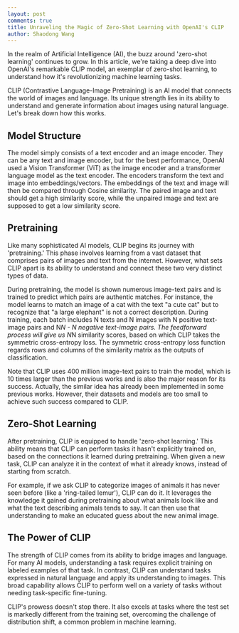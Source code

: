 ```yaml
---
layout: post
comments: true
title: Unraveling the Magic of Zero-Shot Learning with OpenAI's CLIP
author: Shaodong Wang
---
```


In the realm of Artificial Intelligence (AI), the buzz around 'zero-shot learning' continues to grow. In this article, we're taking a deep dive into OpenAI's remarkable CLIP model, an exemplar of zero-shot learning, to understand how it's revolutionizing machine learning tasks.

CLIP (Contrastive Language-Image Pretraining) is an AI model that connects the world of images and language. Its unique strength lies in its ability to understand and generate information about images using natural language. Let's break down how this works.

## Model Structure
The model simply consists of a text encoder and an image encoder. They can be any text and image encoder, but for the best performance, OpenAI used a Vision Transformer (ViT) as the image encoder and a transformer language model as the text encoder. The encoders transform the text and image into embeddings/vectors. The embeddings of the text and image will then be compared through Cosine similarity. The paired image and text should get a high similarity score, while the unpaired image and text are supposed to get a low similarity score. 

## Pretraining

Like many sophisticated AI models, CLIP begins its journey with 'pretraining.' This phase involves learning from a vast dataset that comprises pairs of images and text from the internet. However, what sets CLIP apart is its ability to understand and connect these two very distinct types of data.

During pretraining, the model is shown numerous image-text pairs and is trained to predict which pairs are authentic matches. For instance, the model learns to match an image of a cat with the text "a cute cat" but to recognize that "a large elephant" is not a correct description. During training, each batch includes N texts and N images with N positive text-image pairs and N*N - N negative text-image pairs. The feedforward process will give us N*N similarity scores, based on which CLIP takes the symmetric cross-entropy loss. The symmetric cross-entropy loss function regards rows and columns of the similarity matrix as the outputs of classification. 

Note that CLIP uses 400 million image-text pairs to train the model, which is 10 times larger than the previous works and is also the major reason for its success. Actually, the similar idea has already been implemented in some previous works. However, their datasets and models are too small to achieve such success compared to CLIP. 

## Zero-Shot Learning

After pretraining, CLIP is equipped to handle 'zero-shot learning.' This ability means that CLIP can perform tasks it hasn't explicitly trained on, based on the connections it learned during pretraining. When given a new task, CLIP can analyze it in the context of what it already knows, instead of starting from scratch.

For example, if we ask CLIP to categorize images of animals it has never seen before (like a 'ring-tailed lemur'), CLIP can do it. It leverages the knowledge it gained during pretraining about what animals look like and what the text describing animals tends to say. It can then use that understanding to make an educated guess about the new animal image.

## The Power of CLIP

The strength of CLIP comes from its ability to bridge images and language. For many AI models, understanding a task requires explicit training on labeled examples of that task. In contrast, CLIP can understand tasks expressed in natural language and apply its understanding to images. This broad capability allows CLIP to perform well on a variety of tasks without needing task-specific fine-tuning.

CLIP's prowess doesn't stop there. It also excels at tasks where the test set is markedly different from the training set, overcoming the challenge of distribution shift, a common problem in machine learning.

